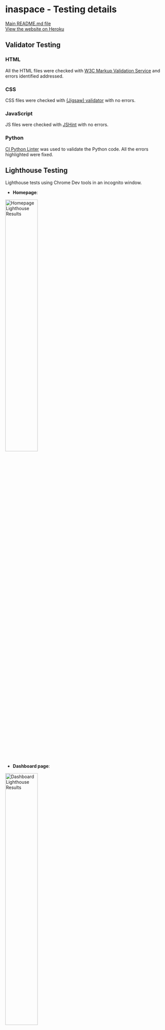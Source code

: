 # inaspace - Testing details

[Main README.md file](README.md) <br>
[View the website on Heroku](https://inaspace-4c7fc427a59a.herokuapp.com/)

## Validator Testing

### HTML
All the HTML files were checked with [W3C Markup Validation Service](https://validator.w3.org/) and errors identified addressed.

### CSS

CSS files were checked with [(Jigsaw) validator](https://jigsaw.w3.org/css-validator/validator.html.en) with no errors.

### JavaScript
JS files were checked with [JSHint](https://jshint.com/) with no errors.


### Python 
[CI Python Linter](https://pep8ci.herokuapp.com/#) was used to validate the Python code. All the errors highlighted were fixed. 

## Lighthouse Testing
Lighthouse tests using Chrome Dev tools in an incognito window.

- **Homepage**:
<p>
	<img src="docs/testing_images/inaspace_lighthouse_home.webp" width="45%" alt="Homepage Lighthouse Results"/>
</p>

- **Dashboard page**:
<p>
	<img src="docs/testing_images/inaspace_lighthouse_dashboard.webp" width="45%" alt="Dashboard Lighthouse Results"/>
</p>

- **Registration Form**:
<p>
	<img src="docs/testing_images/inaspace_lighthouse_registration.webp" width="45%" alt="Registration Form Lighthouse Results"/>
</p>

- **Login Form**:
<p>
	<img src="docs/testing_images/inaspace_lighthouse_signin.webp" width="45%" alt="Signin Lighthouse Results"/>
</p>

- **Logout page**:
<p>
	<img src="docs/testing_images/inaspace_lighthouse_logout.webp" width="45%" alt="Logout Lighthouse Results"/>
</p>

- **Booking Form**:
<p>
	<img src="docs/testing_images/inaspace_lighthouse_bookingform.webp" width="45%" alt="Booking Form Lighthouse Results"/>
</p>

## Manual testing


<h2>Test Cases</h2>

<table>
    <tr>
        <th>Test Case ID</th>
        <th>Test Description</th>
        <th>Preconditions</th>
        <th>Test Steps</th>
        <th>Expected Result</th>
        <th>Status</th>
    </tr>
    <tr>
        <td>TC001</td>
        <td>User Registration</td>
        <td>User must not be logged in</td>
        <td>
            <ol>
                <li>Navigate to registration page</li>
                <li>Fill in user details</li>
                <li>Submit form</li>
				<li>Alerts for any incomplete fields are displayed</li>
            </ol>
        </td>
        <td>User account is created and confirmation message is displayed</td>
        <td>Pass</td>
    </tr>
    <tr>
        <td>TC002</td>
        <td>User Login</td>
        <td>User account must exist</td>
        <td>
            <ol>
                <li>Navigate to login page</li>
                <li>Enter valid credentials</li>
                <li>Submit form</li>
            </ol>
        </td>
        <td>User is redirected to the dashboard</td>
        <td>Pass</td>
    </tr>
    <tr>
        <td>TC003</td>
        <td>Invalid Login</td>
        <td>User account must exist</td>
        <td>
            <ol>
                <li>Navigate to login page</li>
                <li>Enter invalid credentials</li>
                <li>Submit form</li>
            </ol>
        </td>
        <td>Error message is displayed indicating invalid credentials</td>
        <td>Pass</td>
    </tr>
    <tr>
        <td>TC004</td>
        <td>Password Reset</td>
        <td>User must have a registered email</td>
        <td>
            <ol>
                <li>Navigate to password reset page</li>
                <li>Enter registered email</li>
                <li>Submit form</li>
            </ol>
        </td>
        <td>Password reset link is sent to the email</td>
        <td>Pass</td>
    </tr>
    <tr>
        <td>TC005</td>
        <td>Create New Room Booking</td>
        <td>User must be logged in</td>
        <td>
            <ol>
                <li>Navigate to Book a Room page</li>
                <li>Enter Booking details</li>
                <li>Submit Booking</li>
            </ol>
        </td>
        <td>New Booking is created and displayed on Users dashboard</td>
        <td>Pass</td>
    </tr>
    <tr>
        <td>TC006</td>
        <td>Edit an existing Room Booking</td>
        <td>User must be logged in</td>
        <td>
            <ol>
                <li>Navigate to Dashboard page</li>
                <li>Click on edit</li>
                <li>Update details</li>
                <li>Save changes</li>
            </ol>
        </td>
        <td>Existing booking is updated and new version is displayed on Users dashboard</td>
        <td>Pass</td>
    </tr>
    <tr>
        <td>TC007</td>
        <td>Delete an existing Room Booking</td>
        <td>User must be logged in</td>
        <td>
            <ol>
                <li>Navigate to Dashboard page</li>
                <li>Click delete on required record</li>
                <li>Click Delete on confirmation page</li>
            </ol>
        </td>
        <td>Existing booking is deleted and dashboard is updated</td>
        <td>Pass</td>
    </tr>
    <tr>
        <td>TC008</td>
        <td>Logout</td>
        <td>User must be logged in</td>
        <td>
            <ol>
                <li>Click on the logout nav bar link</li>
                <li>Confirm user wants to sign out</li>
            </ol>
        </td>
        <td>User is logged out and redirected to the home page</td>
        <td>Pass</td>
    </tr>
</table>

## Notes
- The calendar functions well. It is not possible for users to book rooms on 29th February if not a leap year, for example.
- It is possible for a user to book multiple rooms at the same time - I have left this feature in as it could be useful by an admin to book multiple rooms for colleagues/students etc. 
- 'Tabbing' (tabindex) through registration form works up until password 1, then tab moves to 'inaspace' in the navbar. I haven't found a solution to this yet.


## Automated testing
The functionalities tested can be seen in:
 - home/test_views.py
 - bookings/test_forms.py
 - bookings/test_views.py

All tests pass.

## Unresolved Bugs
- Start Time and End Time are currently text fields allowing text entry. I'd like to disable this and use 'useSelect' in timepicker. I have ommited this change as I was unable to fix the styling to match the rest of the project.
- Currently the Delete Success message doesn't display. The delete function works as expected other than this.
- The overlapping bookings validation message doesn't display. This was working up until day before submission so I have not been able to find a fix by the deadline.
- On Android devices, the timepicker disappears when the keyboard overlay renders. Times can still be manually typed and a longer press on the input field can return the timepicker but this is not an ideal solution. I intend to fix this for future builds.


## Browser and OS Compatibility
Browsers that have been tested:
- Chrome
- Firefox
- Safari
- Edge

Operating Systems
- MacOS Sonoma
- Windows 10
- iOS
- Android

## Responsiveness 
The website's responsiveness has been tested using Google Chrome Developer Tools. To ensure compatibility across different devices, various screen resolutions were simulated.

The website displays responsively across a wide range of devices and screen sizes.
